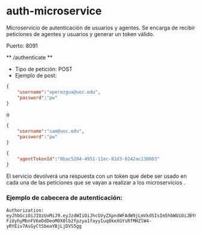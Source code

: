 # auth-microservice

Microservicio de autenticación de usuarios y agentes. Se encarga de recibir peticiones de agentes y usuarios y generar un
token válido.

Puerto: 8091


** /authenticate **
* Tipo de petición: POST
* Ejemplo de post:

```json
{
    "username":"aperezgua@uoc.edu",
    "password":"pw"
}
```

o

```json
{
    "username":"sam@uoc.edu",
    "password":"pw"
}
```

```json
{
    "agentTokenId":"0bac5204-4951-11ec-81d3-0242ac130003"
}
```

El servicio devolverá una respuesta con un token que debe ser usado en cada una de las peticiones que se vayan a realizar
a los microservicios .

### Ejemplo de cabecera de autenticación:

```
Authorization: eyJhbGciOiJIUzUxMiJ9.eyJzdWIiOiJhcGVyZXpndWFAdW9jLmVkdSIsIm5hbWUiOiJBYmVsIiwiZXhwIjoxNjM5NDQyNDQzLCJpYXQiOjE2Mzk0MjQ0NDMsInJvbCI6IkFETUlOSVNUUkFUT1IifQ.mYF-FiUyhyMbnFV6eDdDeoMOX0lb2fpzya1fayyIuq0keXGYsRfMHZlW4-yRYEiv7AsGyCtSbeaYBjLjDVS5gg
```